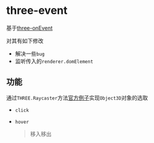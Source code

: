 # three-event

基于[three-onEvent](https://github.com/YoneChen/three-onEvent)

对其有如下修改

+ 解决一些`bug`
+ 监听传入的`renderer.domElement`

## 功能

通过`THREE.Raycaster`方法[官方例子](https://codesandbox.io/s/she-xian-fa-shu-biao-xuan-qu-dui-xiang-8hfkv?file=/index.html:2925-2940)实现`Object3D`对象的选取

+ `click`

+ `hover`

  > 移入移出